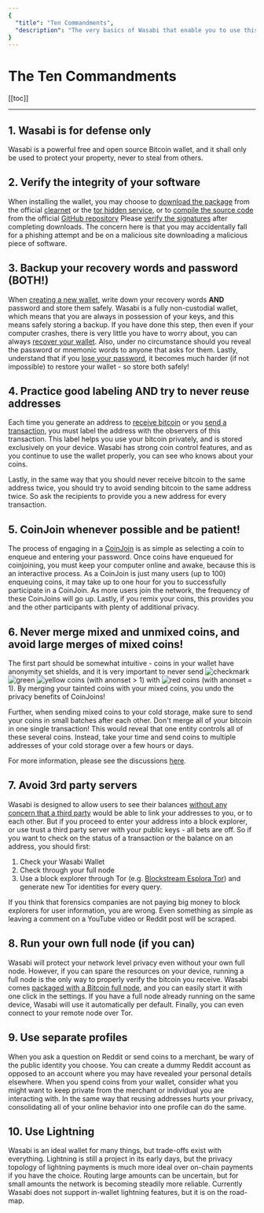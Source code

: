 ```yaml
---
{
  "title": "Ten Commandments",
  "description": "The very basics of Wasabi that enable you to use this powerful tool properly. This is the Wasabi documentation, an archive of knowledge about the open-source, non-custodial and privacy-focused Bitcoin wallet for desktop."
}
---
```


# The Ten Commandments

[[toc]]

---

## 1. Wasabi is for defense only

Wasabi is a powerful free and open source Bitcoin wallet, and it shall only be used to protect your property, never to steal from others.

## 2. Verify the integrity of your software

When installing the wallet, you may choose to [download the package](/using-wasabi/InstallPackage.md) from the official [clearnet](https://wasabiwallet.io) or the [tor hidden service](http://wasabiukrxmkdgve5kynjztuovbg43uxcbcxn6y2okcrsg7gb6jdmbad.onion), or to [compile the source code](/using-wasabi/BuildSource.md) from the official [GitHub repository](https://github.com/zkSNACKs/WalletWasabi)
Please [verify the signatures](/using-wasabi/InstallPackage.md) after completing downloads.
The concern here is that you may accidentally fall for a phishing attempt and be on a malicious site downloading a malicious piece of software.

## 3. Backup your recovery words and password (BOTH!)

When [creating a new wallet](/using-wasabi/WalletGeneration.md), write down your recovery words **AND** password and store them safely.
Wasabi is a fully non-custodial wallet, which means that you are always in possession of your keys, and this means safely storing a backup.
If you have done this step, then even if your computer crashes, there is very little you have to worry about, you can always [recover your wallet](/using-wasabi/WalletRecovery.md).
Also, under no circumstance should you reveal the password or mnemonic words to anyone that asks for them.
Lastly, understand that if you [lose your password](/using-wasabi/LostPassword.md), it becomes much harder (if not impossible) to restore your wallet - so store both safely!

## 4. Practice good labeling AND try to never reuse addresses

Each time you generate an address to [receive bitcoin](/using-wasabi/Receive.md) or you [send a transaction](/using-wasabi/Send.md), you must label the address with the observers of this transaction.
This label helps you use your bitcoin privately, and is stored exclusively on your device.
Wasabi has strong coin control features, and as you continue to use the wallet properly, you can see who knows about your coins.

Lastly, in the same way that you should never receive bitcoin to the same address twice, you should try to avoid sending bitcoin to the same address twice.
So ask the recipients to provide you a new address for every transaction.

## 5. CoinJoin whenever possible and be patient!

The process of engaging in a [CoinJoin](/using-wasabi/CoinJoin.md) is as simple as selecting a coin to enqueue and entering your password.
Once coins have enqueued for coinjoining, you must keep your computer online and awake, because this is an interactive process.
As a CoinJoin is just many users (up to 100) enqueuing coins, it may take up to one hour for you to successfully participate in a CoinJoin.
As more users join the network, the frequency of these CoinJoins will go up.
Lastly, if you remix your coins, this provides you and the other participants with plenty of additional privacy.

## 6. Never merge mixed and unmixed coins, and avoid large merges of mixed coins!

The first part should be somewhat intuitive - coins in your wallet have anonymity set shields, and it is very important to never send <img src="/ShieldCheckmark.png" alt="checkmark" class="shield" /> <img src="/ShieldGreen.png" alt="green" class="shield" /> <img src="/ShieldYellow.png" alt="yellow" class="shield" /> coins (with anonset > 1) with <img src="/ShieldRed.png" alt="red" class="shield" /> coins (with anonset = 1).
By merging your tainted coins with your mixed coins, you undo the privacy benefits of CoinJoins!

Further, when sending mixed coins to your cold storage, make sure to send your coins in small batches after each other.
Don't merge all of your bitcoin in one single transaction!
This would reveal that one entity controls all of these several coins.
Instead, take your time and send coins to multiple addresses of your cold storage over a few hours or days.

For more information, please see the discussions [here](https://www.reddit.com/r/WasabiWallet/comments/avxbjy/combining_mixed_coins_privacy_megathread/).

## 7. Avoid 3rd party servers

Wasabi is designed to allow users to see their balances [without any concern that a third party](/why-wasabi/BitcoinPrivacy.html#network-snooping) would be able to link your addresses to you, or to each other.
But if you proceed to enter your address into a block explorer, or use trust a third party server with your public keys - all bets are off.
So if you want to check on the status of a transaction or the balance on an address, you should first:

1. Check your Wasabi Wallet
2. Check through your full node
3. Use a block explorer through Tor (e.g. [Blockstream Esplora Tor](http://explorerzydxu5ecjrkwceayqybizmpjjznk5izmitf2modhcusuqlid.onion/)) and generate new Tor identities for every query.

If you think that forensics companies are not paying big money to block explorers for user information, you are wrong.
Even something as simple as leaving a comment on a YouTube video or Reddit post will be scraped.

## 8. Run your own full node (if you can)

Wasabi will protect your network level privacy even without your own full node.
However, if you can spare the resources on your device, running a full node is the only way to properly verify the bitcoin you receive.
Wasabi comes [packaged with a Bitcoin full node](/using-wasabi/BitcoinFullNode.md), and you can easily start it with one click in the settings.
If you have a full node already running on the same device, Wasabi will use it automatically per default.
Finally, you can even connect to your remote node over Tor.

## 9. Use separate profiles

When you ask a question on Reddit or send coins to a merchant, be wary of the public identity you choose.
You can create a dummy Reddit account as opposed to an account where you may have revealed your personal details elsewhere.
When you spend coins from your wallet, consider what you might want to keep private from the merchant or individual you are interacting with.
In the same way that reusing addresses hurts your privacy, consolidating all of your online behavior into one profile can do the same.

## 10. Use Lightning

Wasabi is an ideal wallet for many things, but trade-offs exist with everything.
Lightning is still a project in its early days, but the privacy topology of lightning payments is much more ideal over on-chain payments if you have the choice.
Routing large amounts can be uncertain, but for small amounts the network is becoming steadily more reliable.
Currently Wasabi does not support in-wallet lightning features, but it is on the road-map.
